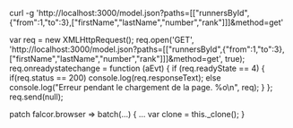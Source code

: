 

curl -g 'http://localhost:3000/model.json?paths=[["runnersById",{"from":1,"to":3},["firstName","lastName","number","rank"]]]&method=get'

var req = new XMLHttpRequest();
req.open('GET', 'http://localhost:3000/model.json?paths=[["runnersById",{"from":1,"to":3},["firstName","lastName","number","rank"]]]&method=get', true);
req.onreadystatechange = function (aEvt) {
  if (req.readyState == 4) {
     if(req.status == 200)
      console.log(req.responseText);
     else
      console.log("Erreur pendant le chargement de la page. %o\n", req);
  }
};
req.send(null);


patch falcor.browser => batch(...) { ...   var clone = this._clone(); }
